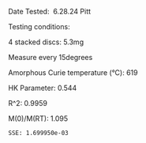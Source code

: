 Date Tested:  6.28.24 Pitt

Testing conditions:

4 stacked discs: 5.3mg

Measure every 15degrees

Amorphous Curie temperature (°C): 619

HK Parameter: 0.544

R^2: 0.9959

M(0)/M(RT): 1.095

	SSE: 1.699950e-03

